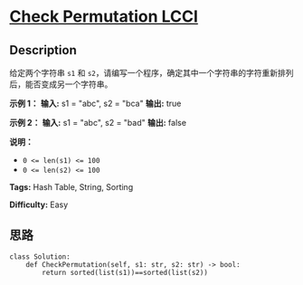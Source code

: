 # [Check Permutation LCCI][title]

## Description

给定两个字符串 `s1` 和 `s2`，请编写一个程序，确定其中一个字符串的字符重新排列后，能否变成另一个字符串。

**示例 1：**
            **输入:** s1 = "abc", s2 = "bca"    **输出:** true     

**示例 2：**
            **输入:** s1 = "abc", s2 = "bad"    **输出:** false    

**说明：**

  * `0 <= len(s1) <= 100 `
  * `0 <= len(s2) <= 100 `


**Tags:** Hash Table, String, Sorting

**Difficulty:** Easy

## 思路

``` python3
class Solution:
    def CheckPermutation(self, s1: str, s2: str) -> bool:
        return sorted(list(s1))==sorted(list(s2))
```

[title]: https://leetcode-cn.com/problems/check-permutation-lcci
